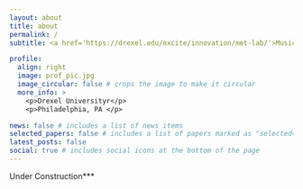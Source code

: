 ```yaml
---
layout: about
title: about
permalink: /
subtitle: <a href='https://drexel.edu/excite/innovation/met-lab/'>Music Entertainment Tech Lab</a> . charis.r.cochran@drexel.edu

profile:
  align: right
  image: prof_pic.jpg
  image_circular: false # crops the image to make it circular
  more_info: >
    <p>Drexel Universityr</p>
    <p>Philadelphia, PA </p>

news: false # includes a list of news items
selected_papers: false # includes a list of papers marked as "selected={true}"
latest_posts: false
social: true # includes social icons at the bottom of the page
---
```


Under Construction***

